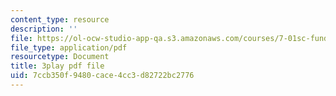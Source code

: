 ```yaml
---
content_type: resource
description: ''
file: https://ol-ocw-studio-app-qa.s3.amazonaws.com/courses/7-01sc-fundamentals-of-biology-fall-2011/7ccb350f9480cace4cc3d82722bc2776_QTb6YsxMbBY.pdf
file_type: application/pdf
resourcetype: Document
title: 3play pdf file
uid: 7ccb350f-9480-cace-4cc3-d82722bc2776
---
```

